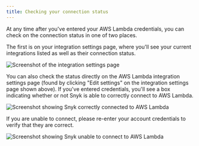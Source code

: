 ```yaml
---
title: Checking your connection status
---
```

At any time after you've entered your AWS Lambda credentials, you can check on the connection status in one of two places. 

The first is on your integration settings page, where you'll see your current integrations listed as well as their connection status.

![Screenshot of the integration settings page](http://res.cloudinary.com/snyk/image/upload/c_scale,w_auto,q_auto/v1493173707/serverless-docs/integration-settings.png)

You can also check the status directly on the AWS Lambda integration settings  page (found by clicking "Edit settings" on the integration settings page shown above). If you've entered credentials, you'll see a box indicating whether or not Snyk is able to correctly connect to AWS Lambda.

![Screenshot showing Snyk correctly connected to AWS Lambda](http://res.cloudinary.com/snyk/image/upload/c_scale,w_auto,q_auto/v1493156678/serverless-docs/aws-connected.png)


If you are unable to connect, please re-enter your account credentials to verify that they are correct.

![Screenshot showing Snyk unable to connect to AWS Lambda](http://res.cloudinary.com/snyk/image/upload/c_scale,w_auto,q_auto/v1493156678/serverless-docs/aws-cant-connect.png)